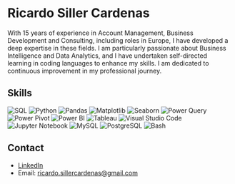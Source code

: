 # Ricardo Siller Cardenas

With 15 years of experience in Account Management, Business Development and Consulting, including roles in Europe, I have developed a deep expertise in these fields. I am particularly passionate about Business Intelligence and Data Analytics, and I have undertaken self-directed learning in coding languages to enhance my skills. I am dedicated to continuous improvement in my professional journey.

## Skills

![SQL](https://img.shields.io/badge/SQL-MySQL%2FPostgreSQL-blue)
![Python](https://img.shields.io/badge/Python-3.8%2B-blue)
![Pandas](https://img.shields.io/badge/Pandas-1.2%2B-orange)
![Matplotlib](https://img.shields.io/badge/Matplotlib-3.3%2B-green)
![Seaborn](https://img.shields.io/badge/Seaborn-0.11%2B-yellowgreen)
![Power Query](https://img.shields.io/badge/Power%20Query-Excel%2FPower%20BI-brightgreen)
![Power Pivot](https://img.shields.io/badge/Power%20Pivot-Excel%2FPower%20BI-green)
![Power BI](https://img.shields.io/badge/Power%20BI-Data%20Analytics-yellow)
![Tableau](https://img.shields.io/badge/Tableau-Data%20Visualization-blueviolet)
![Visual Studio Code](https://img.shields.io/badge/VS%20Code-IDE-blue)
![Jupyter Notebook](https://img.shields.io/badge/Jupyter%20Notebook-Data%20Science-orange)
![MySQL](https://img.shields.io/badge/MySQL-Database-blue)
![PostgreSQL](https://img.shields.io/badge/PostgreSQL-Database-blue)
![Bash](https://img.shields.io/badge/Bash-Scripting-black)

## Contact

- [LinkedIn](https://www.linkedin.com/in/ricardosiller/)
- Email: ricardo.sillercardenas@gmail.com


<!--
**ricardosillercardenas/ricardosillercardenas** is a ✨ _special_ ✨ repository because its `README.md` (this file) appears on your GitHub profile.

Here are some ideas to get you started:

- 🔭 I’m currently working on ...
- 🌱 I’m currently learning ...
- 👯 I’m looking to collaborate on ...
- 🤔 I’m looking for help with ...
- 💬 Ask me about ...
- 📫 How to reach me: ...
- 😄 Pronouns: ...
- ⚡ Fun fact: ...
-->
